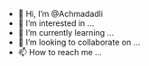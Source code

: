 - 👋 Hi, I’m @Achmadadli
- 👀 I’m interested in ...
- 🌱 I’m currently learning ...
- 💞️ I’m looking to collaborate on ...
- 📫 How to reach me ...

<!---
Achmadadli/Achmadadli is a ✨ special ✨ repository because its `README.md` (this file) appears on your GitHub profile.
You can click the Preview link to take a look at your changes.
--->
